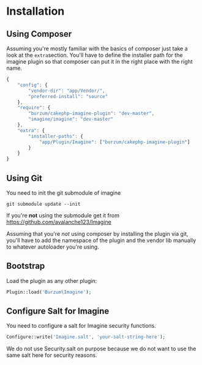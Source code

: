 Installation
============

Using Composer
--------------

Assuming you're mostly familiar with the basics of composer just take a look at the ```extra```section. You'll have to define the installer path for the imagine plugin so that composer can put it in the right place with the right name.

```js
{
    "config": {
        "vendor-dir": "app/Vendor/",
        "preferred-install": "source"
    },
    "require": {
        "burzum/cakephp-imagine-plugin": "dev-master",
        "imagine/imagine": "dev-master"
    },
    "extra": {
        "installer-paths": {
            "app/Plugin/Imagine": ["burzum/cakephp-imagine-plugin"]
        }
    }
}
```

Using Git
---------

You need to init the git submodule of imagine

```
git submodule update --init
```

If you're **not** using the submodule get it from https://github.com/avalanche123/Imagine

Assuming that you're *not* using composer by installing the plugin via git, you'll have to add the namespace of the plugin and the vendor lib manually to whatever autoloader you're using.

Bootstrap
---------

Load the plugin as any other plugin:

```php
Plugin::load('Burzum\Imagine');
```

Configure Salt for Imagine
--------------------------

You need to configure a salt for Imagine security functions.

```php
Configure::write('Imagine.salt', 'your-salt-string-here');
```

We do not use Security.salt on purpose because we do not want to use the same salt here for security reasons.
